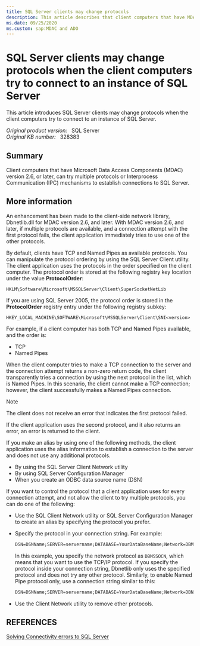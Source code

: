 ```yaml
---
title: SQL Server clients may change protocols
description: This article describes that client computers that have MDAC version 2.6, or later, can try multiple protocols or IPC mechanisms to establish connections to SQL Server.
ms.date: 09/25/2020
ms.custom: sap:MDAC and ADO
---
```

# SQL Server clients may change protocols when the client computers try to connect to an instance of SQL Server

This article introduces SQL Server clients may change protocols when the client computers try to connect to an instance of SQL Server.

_Original product version:_ &nbsp; SQL Server  
_Original KB number:_ &nbsp; 328383

## Summary

Client computers that have Microsoft Data Access Components (MDAC) version 2.6, or later, can try multiple protocols or Interprocess Communication (IPC) mechanisms to establish connections to SQL Server.

## More information

An enhancement has been made to the client-side network library, Dbnetlib.dll for MDAC version 2.6, and later. With MDAC version 2.6, and later, if multiple protocols are available, and a connection attempt with the first protocol fails, the client application immediately tries to use one of the other protocols.

By default, clients have TCP and Named Pipes as available protocols. You can manipulate the protocol ordering by using the SQL Server Client utility. The client application uses the protocols in the order specified on the client computer. The protocol order is stored at the following registry key location under the value **ProtocolOrder**:

`HKLM\Software\Microsoft\MSSQLServer\Client\SuperSocketNetLib`

If you are using SQL Server 2005, the protocol order is stored in the **ProtocolOrder** registry entry under the following registry subkey:

`HKEY_LOCAL_MACHINE\SOFTWARE\Microsoft\MSSQLServer\Client\SNI<version>`

For example, if a client computer has both TCP and Named Pipes available, and the order is:

- TCP
- Named Pipes

When the client computer tries to make a TCP connection to the server and the connection attempt returns a non-zero return code, the client transparently tries a connection by using the next protocol in the list, which is Named Pipes. In this scenario, the client cannot make a TCP connection; however, the client successfully makes a Named Pipes connection.

> [!NOTE]
> The client does not receive an error that indicates the first protocol failed.

If the client application uses the second protocol, and it also returns an error, an error is returned to the client.

If you make an alias by using one of the following methods, the client application uses the alias information to establish a connection to the server and does not use any additional protocols.

- By using the SQL Server Client Network utility
- By using SQL Server Configuration Manager
- When you create an ODBC data source name (DSN)

If you want to control the protocol that a client application uses for every connection attempt, and not allow the client to try multiple protocols, you can do one of the following:

- Use the SQL Client Network utility or SQL Server Configuration Manager to create an alias by specifying the protocol you prefer.

- Specify the protocol in your connection string. For example:

    ```xml
    DSN=DSNName;SERVER=servername;DATABASE=YourDataBaseName;Network=DBMSSOCN;Address=IP_Address,1433;UID=YourUID;PWD=YourPassword;
    ```

    In this example, you specify the network protocol as `DBMSSOCN`, which means that you want to use the TCP/IP protocol. If you specify the protocol inside your connection string, Dbnetlib only uses the specified protocol and does not try any other protocol. Similarly, to enable Named Pipe protocol only, use a connection string similar to this:

    ```xml
    DSN=DSNName;SERVER=servername;DATABASE=YourDataBaseName;Network=DBNMPNTW;Address=\\.\pipe\sql\query;UID=YourUID;PWD=YourPassword;
    ```

- Use the Client Network utility to remove other protocols.

## REFERENCES

[Solving Connectivity errors to SQL Server](https://support.microsoft.com/sbs/topic/solving-connectivity-errors-to-sql-server-ae23c94b-b64b-5056-8b62-22e1694bb889)

